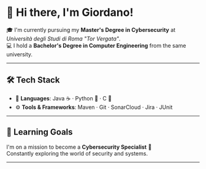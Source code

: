 # 👋 Hi there, I'm Giordano!

🎓 I'm currently pursuing my **Master's Degree in Cybersecurity** at *Università degli Studi di Roma "Tor Vergata"*.  
💻 I hold a **Bachelor's Degree in Computer Engineering** from the same university.

---

## 🛠️ Tech Stack

- 💬 **Languages**: Java ☕ · Python 🐍 · C 🔧  
- ⚙️ **Tools & Frameworks**: Maven · Git · SonarCloud · Jira · JUnit

---

## 🎯 Learning Goals

I'm on a mission to become a **Cybersecurity Specialist** 🔐  
Constantly exploring the world of security and systems.

---
